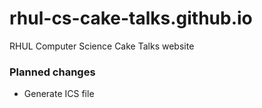 # rhul-cs-cake-talks.github.io
RHUL Computer Science Cake Talks website

### Planned changes
- Generate ICS file
